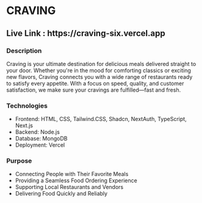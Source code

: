 <div> 
   <h1 className="font-bold">
CRAVING </h1>

   <h2>
   Live Link : https://craving-six.vercel.app </h2> 
   <div> 
 <h3 className="font-semibold">Description</h3>
 <p>  Craving is your ultimate destination for delicious meals delivered straight to your door. Whether you're in the mood for comforting classics or exciting new flavors, Craving connects you with a wide range of restaurants ready to satisfy every appetite. With a focus on speed, quality, and customer satisfaction, we make sure your cravings are fulfilled—fast and fresh.</p>
 </div>

</div>

<div>
    <h3 className="font-semibold"> Technologies</h3>
      <ul>
        <li>Frontend: HTML, CSS, Tailwind.CSS, Shadcn, NextAuth, TypeScript, Next.js </li>
        <li>Backend: Node.js</li>
        <li>Database: MongoDB </li>
        <li>Deployment: Vercel </li>
      </ul>
</div>

<div>
  <h3 className="font-semibold">Purpose</h3>
  <ul>
    <li>Connecting People with Their Favorite Meals</li>
    <li>Providing a Seamless Food Ordering Experience</li>
    <li>Supporting Local Restaurants and Vendors</li>
    <li>Delivering Food Quickly and Reliably</li>
  </ul>
</div>
